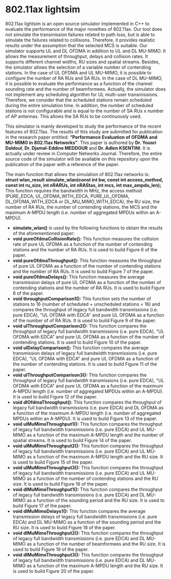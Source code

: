 # 802.11ax lightsim  


802.11ax lightsim is an open source simulator implemented in C++ to evaluate the performance of the major novelties of 802.11ax. Our tool does not simulate the transmission failures related to path loss, but is able to simulate the failures related to collisions. Therefore, it provides realistic results under the assumption that the selected MCS is suitable. Our simulator supports UL and DL OFDMA in addition to UL and DL MU-MIMO. It allows the measurement of throughput, delays and collision rates. It supports different channel widths, RU sizes and spatial streams. Besides, the simulator allows the selection of a variable number of contending stations. In the case of UL OFDMA and UL MU-MIMO, it is possible to configure the number of RA RUs and SA RUs. In the case of DL MU-MIMO, it is possible to evaluate the performance as a function of the channel sounding rate and the number of beamformees. Actually, the simulator does not implement any scheduling algorithm for UL multi-user transmissions. Therefore, we consider that the scheduled stations remain scheduled during the entire simulation time. In addition, the number of scheduled stations is not configurable and is equal to the number of SA RUs x number of AP antennas. This allows the SA RUs to be continuously used.  

This simulator is mainly developed to study the performance of the recent features of 802.11ax. The results of this study are submitted for publication in the research paper entitled: **“Performance Evaluation of OFDMA and MU-MIMO in 802.11ax Networks”**. This paper is authored by **Dr. Yousri Daldoul**, **Dr. Djamal-Eddine MEDDOUR** and **Dr. Adlen KSENTINI**. It is actually under review in Computer Networks Journal. Therefore, the entire source code of the simulator will be available on this repository upon the publication of the paper with a reference of the paper.  

The main function that allows the simulation of 802.11ax networks is:  
**struct wlan_result simulate_wlan(const int bw, const int access_method, const int ru_size, int nRARUs, int nRAStas, int mcs, int max_ampdu_len);**  
This function requires the bandwidth in MHz, the access method (PURE_EDCA, UL_OFDMA_WITH_EDCA, PURE_UL_OFDMA, DL_OFDMA_WITH_EDCA or DL_MU_MIMO_WITH_EDCA), the RU size, the number of RA RUs, the number of contending stations, the MCS and the maximum A-MPDU length (i.e. number of aggregated MPDUs within an A-MPDU).  

* **simulate_wlan()** is used by the following functions to obtain the results of the aforementioned paper:  
* **void pureOfdmaCollisionRate():** This function measures the collision rate of pure UL OFDMA as a function of the number of contending stations and the number of RA RUs. It is used to build Figure 6 of the paper.  
* **void pureOfdmaThroughput():** This function measures the throughput of pure UL OFDMA as a function of the number of contending stations and the number of RA RUs. It is used to build Figure 7 of the paper.  
* **void pureOfdmaDelays():** This function measures the average transmission delays of pure UL OFDMA as a function of the number of contending stations and the number of RA RUs. It is used to build Figure 8 of the paper.  
* **void throughputComparison1():** This function sets the number of stations to 16 (number of scheduled + unscheduled stations = 16) and compares the throughput of legacy full bandwidth transmissions (i.e. pure EDCA), "UL OFDMA with EDCA" and pure UL OFDMA as a function of the number of of RA RUs. It is used to build Figure 9 of the paper.  
* **void ulThroughputComparison2():** This function compares the throughput of legacy full bandwidth transmissions (i.e. pure EDCA), "UL OFDMA with EDCA" and pure UL OFDMA as a function of the number of contending stations. It is used to build Figure 10 of the paper.  
* **void ulDelayComparison():** This function compares the average transmission delays of legacy full bandwidth transmissions (i.e. pure EDCA), "UL OFDMA with EDCA" and pure UL OFDMA as a function of the number of contending stations. It is used to build Figure 11 of the paper.  
* **void ulThroughputComparison3():** This function compares the throughput of legacy full bandwidth transmissions (i.e. pure EDCA), "UL OFDMA with EDCA" and pure UL OFDMA as a function of the maximum A-MPDU length (i.e. number of aggregated MPDUs within an A-MPDU). It is used to build Figure 12 of the paper.  
* **void dlOfdmaThroughput():** This function compares the throughput of legacy full bandwidth transmissions (i.e. pure EDCA) and DL OFDMA as a function of the maximum A-MPDU length (i.e. number of aggregated MPDUs within an A-MPDU). It is used to build Figure 13 of the paper.  
* **void ulMuMimoThroughput1():** This function compares the throughput of legacy full bandwidth transmissions (i.e. pure EDCA) and UL MU-MIMO as a function of the maximum A-MPDU length and the number of spatial streams. It is used to build Figure 14 of the paper.  
* **void ulMuMimoThroughput2():** This function compares the throughput of legacy full bandwidth transmissions (i.e. pure EDCA) and UL MU-MIMO as a function of the maximum A-MPDU length and the RU size. It is used to build Figure 15 of the paper.  
* **void ulMuMimoThroughput3():** This function compares the throughput of legacy full bandwidth transmissions (i.e. pure EDCA) and UL MU-MIMO as a function of the number of contending stations and the RU size. It is used to build Figure 16 of the paper.  
* **void dlMuMimoThroughput1():** This function compares the throughput of legacy full bandwidth transmissions (i.e. pure EDCA) and DL MU-MIMO as a function of the sounding period and the RU size. It is used to build Figure 17 of the paper.  
* **void dlMuMimoDelays1():** This function compares the average transmission delays of legacy full bandwidth transmissions (i.e. pure EDCA) and DL MU-MIMO as a function of the sounding period and the RU size. It is used to build Figure 18 of the paper.  
* **void dlMuMimoThroughput2():** This function compares the throughput of legacy full bandwidth transmissions (i.e. pure EDCA) and DL MU-MIMO as a function of the number of beamformees and the RU size. It is used to build Figure 19 of the paper.  
* **void dlMuMimoThroughput3():** This function compares the throughput of legacy full bandwidth transmissions (i.e. pure EDCA) and DL MU-MIMO as a function of the maximum A-MPDU length and the RU size. It is used to build Figure 20 of the paper.  











